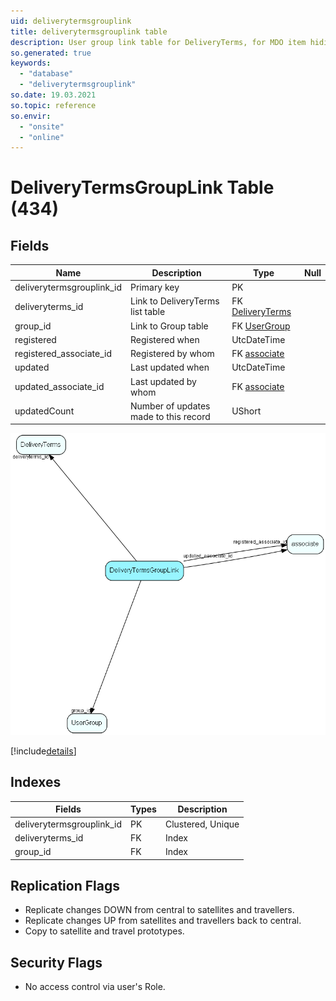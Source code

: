 ```yaml
---
uid: deliverytermsgrouplink
title: deliverytermsgrouplink table
description: User group link table for DeliveryTerms, for MDO item hiding
so.generated: true
keywords:
  - "database"
  - "deliverytermsgrouplink"
so.date: 19.03.2021
so.topic: reference
so.envir:
  - "onsite"
  - "online"
---
```


# DeliveryTermsGroupLink Table (434)

## Fields

| Name | Description | Type | Null |
|------|-------------|------|:----:|
|deliverytermsgrouplink\_id|Primary key|PK| |
|deliveryterms\_id|Link to DeliveryTerms list table|FK [DeliveryTerms](DeliveryTerms.md)| |
|group\_id|Link to Group table|FK [UserGroup](UserGroup.md)| |
|registered|Registered when|UtcDateTime| |
|registered\_associate\_id|Registered by whom|FK [associate](associate.md)| |
|updated|Last updated when|UtcDateTime| |
|updated\_associate\_id|Last updated by whom|FK [associate](associate.md)| |
|updatedCount|Number of updates made to this record|UShort| |


![DeliveryTermsGroupLink table relationship diagram](media\DeliveryTermsGroupLink.png)

[!include[details](./includes/DeliveryTermsGroupLink.md)]

## Indexes

| Fields | Types | Description |
|--------|-------|-------------|
|deliverytermsgrouplink\_id |PK |Clustered, Unique |
|deliveryterms\_id |FK |Index |
|group\_id |FK |Index |

## Replication Flags

* Replicate changes DOWN from central to satellites and travellers.
* Replicate changes UP from satellites and travellers back to central.
* Copy to satellite and travel prototypes.

## Security Flags

* No access control via user's Role.

